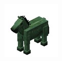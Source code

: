 ![entity][entity]

[entity]: https://raw.githubusercontent.com/Zalth-One-Three/Zyl-Roth-GIFs/master/Plagued%20Horse/PlaguedHorse.gif